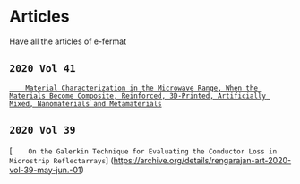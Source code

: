 # Articles
Have all the articles of e-fermat
## `2020 Vol 41`
[`    Material Characterization in the Microwave Range, When the Materials Become Composite, Reinforced, 3D-Printed, Artificially Mixed, Nanomaterials and Metamaterials`](https://archive.org/details/dankov-2020-vol-41-aug.-sep.-01)

## `2020 Vol 39`
[`    On the Galerkin Technique for Evaluating the Conductor Loss in Microstrip Reflectarrays`]
(https://archive.org/details/rengarajan-art-2020-vol-39-may-jun.-01)
